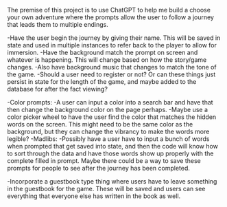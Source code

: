 <!-- CHOOSE YOUR OWN ADVENTURE -->
The premise of this project is to use ChatGPT to help me build a choose your own adventure where the prompts allow the user to follow a journey that leads them to multiple endings.

<!-- Basic Coding Ideas -->
-Have the user begin the journey by giving their name. This will be saved in state and used in multiple instances to refer back to the player to allow for immersion.
-Have the background match the prompt on screen and whatever is happening. This will change based on how the story/game changes.
-Also have background music that changes to match the tone of the game.
-Should a user need to register or not? Or can these things just persist in state for the length of the game, and maybe added to the database for after the 
 fact viewing?


<!-- CSS Ideas -->


<!-- JS Features -->
-Color prompts: -A user can input a color into a search bar and have that then change the background color on the page perhaps.
                -Maybe use a color picker wheel to have the user find the color that matches the hidden words on the screen. This might need to be the same color as the background, but they can change the vibrancy to make the words more legible?
-Madlibs: -Possibly have a user have to input a bunch of words when prompted that get saved into state, and then the code will know how to sort through the data 
           and have those words show up properly with the complete filled in prompt. Maybe there could be a way to save these prompts for people to see after the journey has been completed.

<!-- Prompt/Script Ideas -->
-Incorporate a guestbook type thing where users have to leave something in the guestbook for the game. These will be saved and users can see everything that everyone else has written in the book as well.